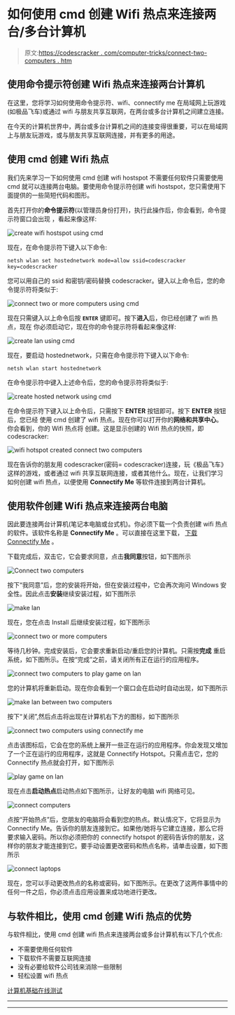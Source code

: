 # 如何使用 cmd 创建 Wifi 热点来连接两台/多台计算机

> 原文:[https://codescracker . com/computer-tricks/connect-two-computers . htm](https://codescracker.com/computer-tricks/connect-two-computers.htm)

## 使用命令提示符创建 Wifi 热点来连接两台计算机

在这里，您将学习如何使用命令提示符、wifi、connectify me 在局域网上玩游戏(如极品飞车)或通过 wifi 与朋友共享互联网，在两台或多台计算机之间建立连接。

在今天的计算机世界中，两台或多台计算机之间的连接变得很重要，可以在局域网上与朋友玩游戏，或与朋友共享互联网连接，并有更多的用途。

## 使用 cmd 创建 Wifi 热点

我们先来学习一下如何使用 cmd 创建 wifi hostspot 不需要任何软件只需要使用 cmd 就可以连接两台电脑。要使用命令提示符创建 wifi hostspot，您只需使用下面提供的一些简短代码和图形。

首先打开你的**命令提示符**(以管理员身份打开)，执行此操作后，你会看到，命令提示符窗口会出现 ，看起来像这样:

![create wifi hostspot using cmd](../Images/309ac20b9fc0d37ebdc415f18cc4bc0e.png)

现在，在命令提示符下键入以下命令:

```
netsh wlan set hostednetwork mode=allow ssid=codescracker key=codescracker
```

您可以用自己的 ssid 和密钥/密码替换 codescracker。键入以上命令后，您的命令提示符将类似于:

![connect two or more computers using cmd](../Images/0c893bd11982ae8dac21dc298db0789a.png)

现在只需键入以上命令后按 **`ENTER`** 键即可。按下**进入**后，你已经创建了 wifi 热点，现在 你必须启动它，现在你的命令提示符将看起来像这样:

![create lan using cmd](../Images/3d751eb77500bd041e692a5f7ceb3b23.png)

现在，要启动 hostednetwork，只需在命令提示符下键入以下命令:

```
netsh wlan start hostednetwork
```

在命令提示符中键入上述命令后，您的命令提示符将类似于:

![create hosted network using cmd](../Images/f2ac2e8c40d006d5aa584f2ceea97ba3.png)

在命令提示符下键入以上命令后，只需按下 **ENTER** 按钮即可。按下 **ENTER** 按钮后，您已经 使用 cmd 创建了 wifi 热点。现在你可以打开你的**网络和共享中心**。你会看到，你的 Wifi 热点将 创建。这是显示创建的 Wifi 热点的快照，即 codescracker:

![wifi hotspot created connect two computers](../Images/a51fbcdfb0ad6281aad0d3d92b757761.png)

现在告诉你的朋友用 codescracker(密码= codescracker)连接，玩《极品飞车》这样的游戏，或者通过 wifi 共享互联网连接，或者其他什么。现在，让我们学习如何创建 wifi 热点，以便使用 **Connectify Me** 等软件连接到两台计算机。

## 使用软件创建 Wifi 热点来连接两台电脑

因此要连接两台计算机(笔记本电脑或台式机)。你必须下载一个负责创建 wifi 热点的软件。该软件名称是 **Connectify Me** 。可以直接在这里下载， [下载 Connectify Me](http://downloads2.connectify.me/?v=2015.0.4) 。

下载完成后，双击它，它会要求同意，点击**我同意**按钮，如下图所示

![Connect two computers](../Images/155ba920863590ab8362c5f2f16c3e16.png)

按下“我同意”后，您的安装将开始，但在安装过程中，它会再次询问 Windows 安全性。因此点击**安装**继续安装过程，如下图所示

![make lan](../Images/ab7fafab3c6c5acb37baf95010c84ad6.png)

现在，您在点击 Install 后继续安装过程，如下图所示

![connect two or more computers](../Images/9b0273d1b0d08eb219a14337eaef7a0c.png)

等待几秒钟。完成安装后，它会要求重新启动/重启您的计算机。只需按**完成** 重启系统，如下图所示。在按“完成”之前，请关闭所有正在运行的应用程序。

![connect two computers to play game on lan](../Images/0ba864cab31a1a78efee21ceb1dc46ce.png)

您的计算机将重新启动。现在你会看到一个窗口会在启动时自动出现，如下图所示

![make lan between two computers](../Images/a10106be065098b904e6f62dad6d4d01.png)

按下“关闭”,然后点击将出现在计算机右下方的图标，如下图所示

![connect two computers using connectify me](../Images/1e5693e6899ce9132cfb20ff28ea90ca.png)

点击该图标后，它会在您的系统上展开一些正在运行的应用程序。你会发现又增加了一个正在运行的应用程序，这就是 Connectify Hotspot。只需点击它，您的 Connectify 热点就会打开，如下图所示

![play game on lan](../Images/10690231d1eb3c03df76fe42164a7c02.png)

现在点击**启动热点**启动热点如下图所示，让好友的电脑 wifi 网络可见。

![connect computers](../Images/448e9ab057d89d986765ea9b435fb13c.png)

点按“开始热点”后，您朋友的电脑将会看到您的热点。默认情况下，它将显示为 Connectify Me。告诉你的朋友连接到它。如果他/她将与它建立连接，那么它将要求输入密码。所以你必须把你的 connectify hotspot 的密码告诉你的朋友，这样你的朋友才能连接到它。要手动设置更改密码和热点名称，请单击设置，如下图所示

![connect laptops](../Images/6efaf79d4b8ca53d1b4d40f98f6548a5.png)

现在，您可以手动更改热点的名称或密码，如下图所示。在更改了这两件事情中的任何一件之后，你必须点击应用设置来成功地进行更改。

## 与软件相比，使用 cmd 创建 Wifi 热点的优势

与软件相比，使用 cmd 创建 wifi 热点来连接两台或多台计算机有以下几个优点:

*   不需要使用任何软件
*   下载软件不需要互联网连接
*   没有必要给软件公司钱来消除一些限制
*   轻松设置 wifi 热点

[计算机基础在线测试](/exam/showtest.php?subid=14)

* * *

* * *